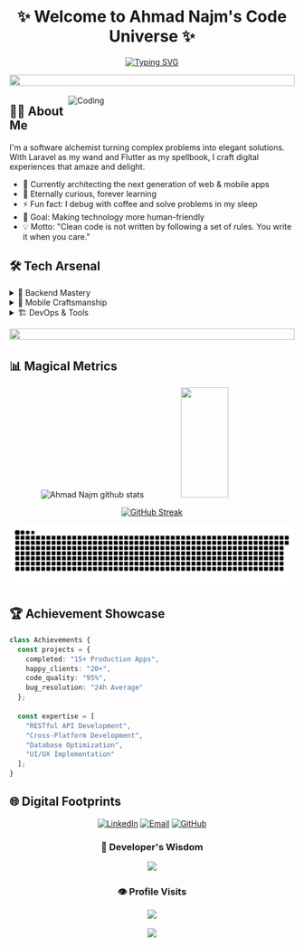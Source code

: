 <div align="center">
  
# ✨ Welcome to Ahmad Najm's Code Universe ✨

[![Typing SVG](https://readme-typing-svg.herokuapp.com?font=Fira+Code&pause=1000&color=2D9EF7&center=true&vCenter=true&width=435&lines=Laravel+%26+Flutter+Developer;Building+Digital+Dreams;Crafting+Elegant+Solutions)](https://git.io/typing-svg)

<p align="center">
  <img src="https://i.imgur.com/dBaSKWF.gif" height="20" width="100%">
</p>

</div>

<img align="right" alt="Coding" width="400" src="https://media.giphy.com/media/qgQUggAC3Pfv687qPC/giphy.gif">

## 🧙‍♂️ About Me

I'm a software alchemist turning complex problems into elegant solutions. With Laravel as my wand and Flutter as my spellbook, I craft digital experiences that amaze and delight.

- 🔭 Currently architecting the next generation of web & mobile apps
- 🌱 Eternally curious, forever learning
- ⚡ Fun fact: I debug with coffee and solve problems in my sleep
- 🎯 Goal: Making technology more human-friendly
- 💡 Motto: "Clean code is not written by following a set of rules. You write it when you care."

## 🛠️ Tech Arsenal

<details>
<summary>💫 Backend Mastery</summary>
<br>

![Laravel](https://img.shields.io/badge/Laravel-%23FF2D20.svg?style=for-the-badge&logo=laravel&logoColor=white)
![PHP](https://img.shields.io/badge/PHP-%23777BB4.svg?style=for-the-badge&logo=php&logoColor=white)
![MySQL](https://img.shields.io/badge/MySQL-%234479A1.svg?style=for-the-badge&logo=mysql&logoColor=white)
![Redis](https://img.shields.io/badge/Redis-%23DC382D.svg?style=for-the-badge&logo=redis&logoColor=white)
</details>

<details>
<summary>📱 Mobile Craftsmanship</summary>
<br>

![Flutter](https://img.shields.io/badge/Flutter-%2302569B.svg?style=for-the-badge&logo=flutter&logoColor=white)
![Dart](https://img.shields.io/badge/Dart-%230175C2.svg?style=for-the-badge&logo=dart&logoColor=white)
![Firebase](https://img.shields.io/badge/Firebase-%23FFCA28.svg?style=for-the-badge&logo=firebase&logoColor=black)
![Android](https://img.shields.io/badge/Android-%233DDC84.svg?style=for-the-badge&logo=android&logoColor=white)
![iOS](https://img.shields.io/badge/iOS-%23000000.svg?style=for-the-badge&logo=ios&logoColor=white)
</details>

<details>
<summary>🏗️ DevOps & Tools</summary>
<br>

![Git](https://img.shields.io/badge/Git-%23F05033.svg?style=for-the-badge&logo=git&logoColor=white)
![Docker](https://img.shields.io/badge/Docker-%232496ED.svg?style=for-the-badge&logo=docker&logoColor=white)
![VS Code](https://img.shields.io/badge/VS%20Code-%23007ACC.svg?style=for-the-badge&logo=visual-studio-code&logoColor=white)
![Postman](https://img.shields.io/badge/Postman-%23FF6C37.svg?style=for-the-badge&logo=postman&logoColor=white)
![Linux](https://img.shields.io/badge/Linux-%23FCC624.svg?style=for-the-badge&logo=linux&logoColor=black)
</details>

<p align="center">
  <img src="https://i.imgur.com/dBaSKWF.gif" height="20" width="100%">
</p>

## 📊 Magical Metrics

<div align="center">
  
<img width="49%" height="195px" src="https://github-readme-stats.vercel.app/api?username=ahmadnajmdev&show_icons=true&count_private=true&hide_border=true&title_color=00b3ff&icon_color=00b4ff&text_color=c9d1d9&bg_color=0d1117" alt="Ahmad Najm github stats" /> 

<img width="41%" height="195px" src="https://github-readme-stats.vercel.app/api/top-langs/?username=ahmadnajmdev&layout=compact&hide_border=true&title_color=00b3ff&text_color=00b4ff&bg_color=0d1117" />

[![GitHub Streak](https://github-readme-streak-stats.herokuapp.com/?user=ahmadnajmdev&theme=tokyonight&hide_border=true&stroke=0000&background=0D1117&ring=00b0ff&fire=00b0ff&currStreakLabel=00b0ff)](https://git.io/streak-stats)

</div>

<!-- Snake Animation -->
![Snake animation](https://github.com/ahmadnajmdev/ahmadnajmdev/blob/output/github-contribution-grid-snake-dark.svg)

## 🏆 Achievement Showcase

```typescript
class Achievements {
  const projects = {
    completed: "15+ Production Apps",
    happy_clients: "20+",
    code_quality: "95%",
    bug_resolution: "24h Average"
  };
  
  const expertise = [
    "RESTful API Development",
    "Cross-Platform Development",
    "Database Optimization",
    "UI/UX Implementation"
  ];
}
```

## 🌐 Digital Footprints

<div align="center">

[![LinkedIn](https://img.shields.io/badge/LinkedIn-%230077B5.svg?style=for-the-badge&logo=linkedin&logoColor=white)](https://www.linkedin.com/in/ahmad-najm-92200325a/)
[![Email](https://img.shields.io/badge/Email-%23D14836.svg?style=for-the-badge&logo=gmail&logoColor=white)](mailto:ahmadnajim66@gmail.com)
[![GitHub](https://img.shields.io/badge/GitHub-%23181717.svg?style=for-the-badge&logo=github&logoColor=white)](https://github.com/ahmadnajmdev)

</div>

<div align="center">
  
### 💭 Developer's Wisdom
![](https://quotes-github-readme.vercel.app/api?type=horizontal&theme=radical)

### 👁️ Profile Visits
![](https://komarev.com/ghpvc/?username=ahmadnajmdev&color=blueviolet&style=for-the-badge)

</div>

<p align="center">
  <img src="https://capsule-render.vercel.app/api?type=waving&color=gradient&height=100&section=footer"/>
</p>
